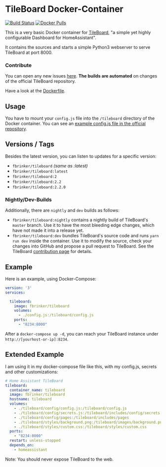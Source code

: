 # TileBoard Docker-Container

[![Build Status](https://drone-github.f-brinker.de/api/badges/fbrinker/docker-tileboard/status.svg)](https://drone-github.f-brinker.de/fbrinker/docker-tileboard)
[![Docker Pulls](https://badgen.net/docker/pulls/fbrinker/tileboard?icon=docker&label=pulls)](https://hub.docker.com/r/fbrinker/tileboard)

This is a very basic Docker container for [TileBoard](https://github.com/resoai/TileBoard), "a simple yet highly configurable Dashboard for HomeAssistant".

It contains the sources and starts a simple Python3 webserver to serve TileBoard at port 8000.

### Contribute

You can open any new issues [here](https://github.com/fbrinker/docker-tileboard/issues).
**The builds are automated** on changes of the official TileBoard repository.

Have a look at the [Dockerfile](https://github.com/fbrinker/docker-tileboard).

## Usage

You have to mount your `config.js` file into the `/tileboard` directory of the Docker container. You can see an [example config.js file in the official repository](https://github.com/resoai/TileBoard/blob/master/config.example.js).

## Versions / Tags

Besides the latest version, you can listen to updates for a specific version:
  * `fbrinker/tileboard` *(same as :latest)*
  * `fbrinker/tileboard:latest`
  * `fbrinker/tileboard:2`
  * `fbrinker/tileboard:2.2`
  * `fbrinker/tileboard:2.2.0`

### Nightly/Dev-Builds

Additionally, there are `nightly` and `dev` builds as follows:
  * `fbrinker/tileboard:nightly` contains a nightly build of TileBoard's `master` branch. Use it to have the most bleeding edge changes, which have not made it into a release yet.
  * `fbrinker/tileboard:dev` bundles TileBoard's source code and runs `yarn run dev` inside the container. Use it to modify the source, check your changes into GitHub and propose a pull request to TileBoard. See the TileBoard [contribution page](https://github.com/resoai/TileBoard/blob/master/CONTRIBUTING.md) for details.


## Example

Here is an example, using Docker-Compose:

```yaml
version: '3'
services:

  tileboard:
    image: fbrinker/tileboard
    volumes:
      - ./config.js:/tileboard/config.js
    ports:
      - "8234:8000"
```

After a `docker-compose up -d`, you can reach your TileBoard instance under `http://[yourhost-or-ip]:8234`.

## Extended Example

I am using it in my docker-compose file like this, with my config.js, secrets and other customizations:

```yaml
# Home Assistant TileBoard
tileboard:
  container_name: tileboard
  image: fbrinker/tileboard
  hostname: tileboard
  volumes:
    - ./tileboard/config/config.js:/tileboard/config.js
    - ./tileboard/config/secrets.js:/tileboard/includes/config/secrets.js
    - ./tileboard/config/pages:/tileboard/includes/pages
    - ./tileboard/styles/background.png:/tileboard/images/background.png
    - ./tileboard/styles/custom.css:/tileboard/styles/custom.css
  ports:
    - "8234:8000"
  restart: unless-stopped
  depends_on:
    - homeassistant
```

Note: You should never expose TileBoard to the web.